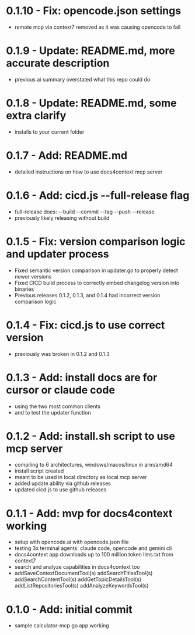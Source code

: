 # 0.1.10 - Fix: opencode.json settings
- remote mcp via context7 removed as it was causing opencode to fail

# 0.1.9 - Update: README.md, more accurate description
- previous ai summary overstated what this repo could do

# 0.1.8 - Update: README.md, some extra clarify
- installs to your current folder

# 0.1.7 - Add: README.md
- detailed instructions on how to use docs4context mcp server

# 0.1.6 - Add: cicd.js --full-release flag
- full-release does: --build --commit --tag --push --release
- previously likely releasing without build

# 0.1.5 - Fix: version comparison logic and updater process
- Fixed semantic version comparison in updater.go to properly detect newer versions
- Fixed CICD build process to correctly embed changelog version into binaries
- Previous releases 0.1.2, 0.1.3, and 0.1.4 had incorrect version comparison logic

# 0.1.4 - Fix: cicd.js to use correct version
- previously was broken in 0.1.2 and 0.1.3

# 0.1.3 - Add: install docs are for cursor or claude code
- using the two most common clients
- and to test the updater function

# 0.1.2 - Add: install.sh script to use mcp server
- compiling to 6 architectures, windows/macos/linux in arm/amd64
- install script created
- meant to be used in local directory as local mcp server
- added update ability via github releases
- updated cicd.js to use github releases

# 0.1.1 - Add: mvp for docs4context working
- setup with opencode.ai with opencode.json file
- testing 3x terminal agents: claude code, opencode and gemini cli
- docs4context app downloads up to 100 million token llms.txt from context7
- search and analyze capabilities in docs4context too
- addSaveContextDocumentTool(s)
	addSearchTitlesTool(s)
	addSearchContentTool(s)
	addGetTopicDetailsTool(s)
	addListRepositoriesTool(s)
	addAnalyzeKeywordsTool(s)

# 0.1.0 - Add: initial commit
- sample calculator-mcp go app working
